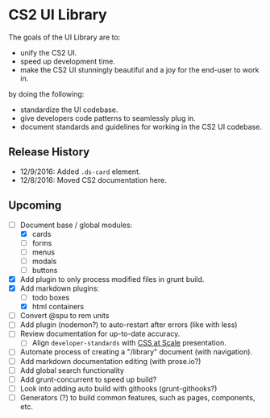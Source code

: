 # CS2 UI Library

The goals of the UI Library are to:

- unify the CS2 UI.
- speed up development time.
- make the CS2 UI stunningly beautiful and a joy for the end-user to work in.

by doing the following:

- standardize the UI codebase.
- give developers code patterns to seamlessly plug in.
- document standards and guidelines for working in the CS2 UI codebase.

## Release History

- 12/9/2016: Added `.ds-card` element.
- 12/8/2016: Moved CS2 documentation here.

## Upcoming

- [ ] Document base / global modules:
    - [x] cards
    - [ ] forms
    - [ ] menus
    - [ ] modals
    - [ ] buttons
- [x] Add plugin to only process modified files in grunt build.
- [x] Add markdown plugins:
    - [ ] todo boxes
    - [x] html containers
- [ ] Convert @spu to rem units
- [ ] Add plugin (nodemon?) to auto-restart after errors (like with less)
- [ ] Review documentation for up-to-date accuracy.
    - [ ] Align `developer-standards` with [CSS at Scale](https://docs.google.com/a/virtuosobranding.com/presentation/d/1HFf8cDV6W4iIvL3PjPrOKO0On8NwIReO0lNnpfTiJ-I/edit) presentation.
- [ ] Automate process of creating a "/library" document (with navigation).
- [ ] Add markdown documentation editing (with prose.io?)
- [ ] Add global search functionality
- [ ] Add grunt-concurrent to speed up build?
- [ ] Look into adding auto build with githooks (grunt-githooks?)
- [ ] Generators (?) to build common features, such as pages, components, etc.